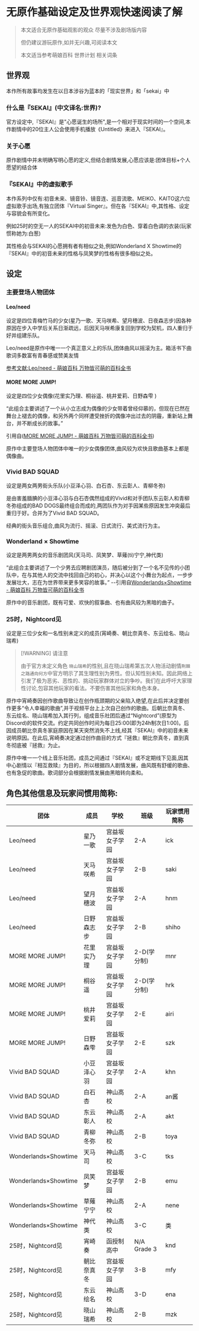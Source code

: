 # 无原作基础设定及世界观快速阅读了解

> 本文适合无原作基础观影的观众 尽量不涉及剧场版内容
> 
> 但仍建议游玩原作,如并无兴趣,可阅读本文
> 
> 本文适当参考萌娘百科 世界计划 相关词条

## 世界观

本作所有故事均发生在以日本涉谷为蓝本的「现实世界」和「sekai」中

### 什么是『SEKAI』(中文译名:世界)?

官方设定中,『SEKAI』是"心愿诞生的场所",是一个相对于现实时间的一个空间,本作剧情中的20位主人公会使用手机播放《Untitled》来进入『SEKAI』。

### 关于心愿

原作剧情中并未明确写明心愿的定义,但结合剧情发展,心愿应该是:团体目标+个人愿望的结合体

### 『SEKAI』中的虚拟歌手

本作系列中仅有:初音未来、镜音铃、镜音连、巡音流歌、MEIKO、KAITO这六位虚拟歌手出场,有独立团体『Virtual Singer』。但在各『SEKAI』中,其性格、设定与容貌会有所变化。

例如25时的空无一人的SEKAI中的初音未来:发色为白色、穿着白色调的衣装(玩家惯称她为:白葱)

其性格会与SEKAI的心愿拥有者有相似之处,例如Wonderland X Showtime的『SEKAI』中的初音未来的性格与凤笑梦的性格有很多相似之处。

## 设定

### 主要登场人物团体

#### Leo/need

设定是四位青梅竹马的少女(星乃一歌、天马咲希、望月穗波、日夜森志步)因各种原因在步入中学后关系日渐疏远，后因天马咲希康复回到学校为契机，四人重归于好并组建乐队。

Leo/need是原作中唯一一个真正意义上的乐队,团体曲风以摇滚为主。箱活书下曲歌词多数富有青春感或赞美友情

[参考文献:Leo/need - 萌娘百科 万物皆可萌的百科全书](https://zh.moegirl.org.cn/Leo/need)

#### MORE MORE JUMP!

设定是四位少女偶像(花里实乃理、桐谷遥、桃井爱莉、日野森雫 )

“此组合主要讲述了一个从小立志成为偶像的少女带着曾经仰慕的，但现在已然在舞台上褪去的偶像，和另外两个同样遭受挫折的偶像冲出过去的阴霾，重新站上舞台，并不断成长的故事。”

引用自([MORE MORE JUMP! - 萌娘百科 万物皆可萌的百科全书](https://zh.moegirl.org.cn/MORE_MORE_JUMP!))

原作中主要登场人物团体中唯一的少女偶像团体,曲风较为欢快且歌曲基本上都是偶像曲。

### Vivid BAD SQUAD

设定是两女两男街头乐队(小豆泽心羽、白石杏、东云彰人、青柳冬弥)

是由害羞腼腆的小豆泽心羽与白石杏偶然组成的Vivid和对手团队东云彰人和青柳冬弥组成的BAD DOGS最终组合而成的,两团队作为对手因某些原因发生冲突最后重归于好。合并为了Vivid BAD SQUAD。

经典的街头音乐组合,曲风为流行、摇滚、日式流行、美式流行为主。

### Wonderland × Showtime

设定是两男两女的音乐剧团风(天马司、凤笑梦、草薙(tì)宁宁,神代类)

“此组合主要讲述了一个少男去应聘剧团演员，随后被分到了一个名不见传的小团队中，在与其他人的交流中找回自己的初心，并决心以这个小舞台为起点，一步步发展壮大，志在为世界带来更多笑容的故事。” --引用自[Wonderlands×Showtime - 萌娘百科 万物皆可萌的百科全书](https://mzh.moegirl.org.cn/Wonderlands%C3%97Showtime "Wonderlands×Showtime")

原作中的音乐剧团，既有可爱、欢快的叙事曲、也有曲风较为黑暗的曲子。

### 25时，Nightcord见

设定是三位少女和一名性别未定义的成员(宵崎奏、朝比奈真冬、东云绘名、晓山瑞希)

> [!WARNING] 请注意
> 
> 由于官方未定义角色 ``晓山瑞希``的性别,且在晓山瑞希第五次人物活动剧情``荆棘之路通向何方``中官方明示了其生理性别为男性。但认知性别未知。因此网络上引发了极为恶劣、恶性的、挑动玩家群体对立的争吵。我们在此呼吁大家理性讨论,包容其他玩家的看法。不要伤害其他玩家和角色本身。

原作中宵崎奏因创作歌曲导致让在创作瓶颈期的父亲陷入绝望,在此后并决定要创作更多“令人幸福的歌曲”,并于视频平台上上次自己创作的歌曲。后朝比奈真冬、东云绘名、晓山瑞希加入其行列，组成音乐社团后通过“Nightcord”(原型为Discord)的软件交流。约定共同创作时间为每日25:00(即为24h制次日1:00)。后因成员朝比奈真冬家庭原因在某天突然消失不上线,经其『SEKAI』中的初音未来说明原因。在此后,宵崎奏决定通过创作曲目的方式『拯救』朝比奈真冬，直到真冬彻底被『拯救』为止。

原作中唯一一个线上音乐社团，成员之间通过『SEKAI』或不定期线下见面,因其中心剧情以『相互救赎』为目的，所以根据四人剧情发展，曲风既有舒缓的歌曲、也有急促的歌曲。歌词部分会根据剧情发展由黑暗转向柔和。

## 角色其他信息及玩家间惯用简称:
| 团体                   | 成员    | 学校      | 班级          | 玩家惯用简称 |
| -------------------- | ----- | ------- | ----------- | ------ |
| Leo/need             | 星乃一歌  | 宫益坂女子学园 | 2-A         | ick    |
| Leo/need             | 天马咲希  | 宫益坂女子学园 | 2-B         | saki   |
| Leo/need             | 望月穗波  | 宫益坂女子学园 | 2-A         | hnm    |
| Leo/need             | 日野森志步 | 宫益坂女子学园 | 2-B         | shiho  |
| MORE MORE JUMP!      | 花里实乃理 | 宫益坂女子学园 | 2-D(学分制)    | mnr    |
| MORE MORE JUMP!      | 桐谷遥   | 宫益坂女子学园 | 2-D(学分制)    | hrk    |
| MORE MORE JUMP!      | 桃井爱莉  | 宫益坂女子学园 | 2-E         | airi   |
| MORE MORE JUMP!      | 日野森雫  | 宫益坂女子学园 | 2-E         | szk    |
| Vivid BAD SQUAD      | 小豆泽心羽 | 宫益坂女子学园 | 2-A         | khn    |
| Vivid BAD SQUAD      | 白石杏   | 神山高校    | 2-A         | an酱    |
| Vivid BAD SQUAD      | 东云彰人  | 神山高校    | 2-A         | akt    |
| Vivid BAD SQUAD      | 青柳冬弥  | 神山高校    | 2-B         | toya   |
| Wonderlands×Showtime | 天马司   | 神山高校    | 3-C         | tks    |
| Wonderlands×Showtime | 凤笑梦   | 宫益坂女子学园 | 2-B         | emu    |
| Wonderlands×Showtime | 草薙宁宁  | 神山高校    | 2-A         | nene   |
| Wonderlands×Showtime | 神代类   | 神山高校    | 3-C         | 类      |
| 25时，Nightcord见       | 宵崎奏   | 函授制高中   | N/A Grade 3 | knd    |
| 25时，Nightcord见       | 朝比奈真冬 | 宫益坂女子学园 | 3-B         | mfy    |
| 25时，Nightcord见       | 东云绘名  | 神山高校    | 3-D         | ena    |
| 25时，Nightcord见       | 晓山瑞希  | 神山高校    | 2-B         | mzk    |


